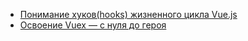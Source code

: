 * [Понимание хуков(hooks) жизненного цикла Vue.js](/articles/%D0%9F%D0%BE%D0%BD%D0%B8%D0%BC%D0%B0%D0%BD%D0%B8%D0%B5%20%D1%85%D1%83%D0%BA%D0%BE%D0%B2%28hooks%29%20%D0%B6%D0%B8%D0%B7%D0%BD%D0%B5%D0%BD%D0%BD%D0%BE%D0%B3%D0%BE%20%D1%86%D0%B8%D0%BA%D0%BB%D0%B0%20Vue.js.md)
* [Освоение Vuex — с нуля до героя](/articles/%D0%9E%D1%81%D0%B2%D0%BE%D0%B5%D0%BD%D0%B8%D0%B5%20Vuex%20%E2%80%94%20%D1%81%20%D0%BD%D1%83%D0%BB%D1%8F%20%D0%B4%D0%BE%20%D0%B3%D0%B5%D1%80%D0%BE%D1%8F.md)
